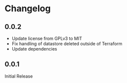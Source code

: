 # Changelog

## 0.0.2
* Update license from GPLv3 to MIT
* Fix handling of datastore deleted outside of Terraform
* Update dependencies

## 0.0.1 
Initial Release
